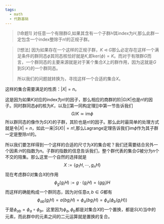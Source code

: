 ```yaml
---
tags:
  - math
  - 代数基础
---
```


> [!命题1]
> 对任意一个有限群$G$,如果其含有一个子群$H$其index为$H$,那么此群一定包含一个index整除于$n!$的正规子群。

> [!想法]
> 因为如果存在一个这样的正规子群，$K \triangleleft G$那么必定存在这样一个满足条件的群同态$\phi$其同态核恰好就是$K$,即$\text{ker}(\phi)=K$。而对于有限群$G$而言，一个群同态的主要来源就是对于某个集合$X$上的群作用，因为这就是$G$到$S(X)$的一个群同态。
> 
> 所以我们的问题就转换为，寻找这样一个合适的集合$X$。

这样的集合需要满足的性质：$|X|=n$。

这是因为如果$K$对应的index为$n!$的因子，那么相应的商群的阶$|G/K|$也是$n!$的因子。同时群同态$\phi$的核为$K$，以及[[第一同构定理]]中第一节告诉我们$$G/K \simeq \text{im}\phi$$所以群同态的像作为$S(X)$的子群，其阶也是$n!$的因子。那么此时最简单的处理方式就是令$|X|=n$，如此一来$|S(X)|=n!$,那么Lagrange定理告诉我们$\text{im}\phi$作为其子群一定是整除$n!$的。

所以我们要怎样得到一个这样的合适的尺寸为$X$的集合呢？我们还需要结合另外一个因素:$H$的指数为$n$。子群的指数的信息告诉我们，整个群代表的集合$G$被分为$n$个不交的陪集。那么这里一个自然的选择就是$$X:= \{g_1H,\cdots ,g_nH\}$$现在考虑群$G$对集合$X$的作用$$\phi_g(g_iH):=g\cdot(g_iH)=(gg_i)H$$而这样的确能构成一个群同态，因为对任意$a,b\in G$都有$$\phi_{ab}(g_iH)=a(bg_iH)=\phi_a(bg_iH)=\phi_a(\phi_b(g_iH))$$于是$\phi_{ab}=\phi_a\circ\phi_b$。这里因为$\phi_a,\phi_b$都是对集合$X$的一个置换，都是$S(X)$当中的元素，而此群中的元素之间的二元运算就是置换的复合。


